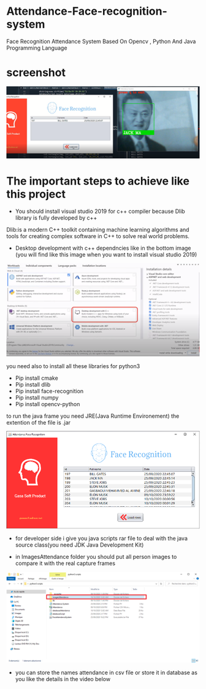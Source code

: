 # Attendance-Face-recognition-system
Face Recognition Attendance System Based On Opencv , Python And Java Programming Language
# screenshot
![](screenshot.PNG)


# The important steps to achieve like this project 
- You should  install visual studio 2019 for c++ compiler because Dlib library is fully developed by c++

Dlib:is a modern C++ toolkit containing machine learning algorithms and tools for creating complex software in C++ to solve real world problems.

- Desktop development with c++ dependncies like in the bottom image (you will find like this image when you want to install visual studio 2019)

![](desktop_development.PNG)

you need also to install all these libraries for python3
- Pip install cmake
- Pip install dlib
- Pip install face-recognition
- Pip install numpy
- Pip install opencv-python 

to run the java frame you need JRE(Java Runtime Environement) the extention of the file is .jar

![](java_frame.PNG)


+ for developer side i give you java scripts rar file to deal with the java source class(you need JDK Java Development Kit)
- in ImagesAttendance folder you should put all person images to compare it with the real capture frames

![](cap2.PNG)

- you can store the names attendance in csv file or store it in database as you like the details in the video below

